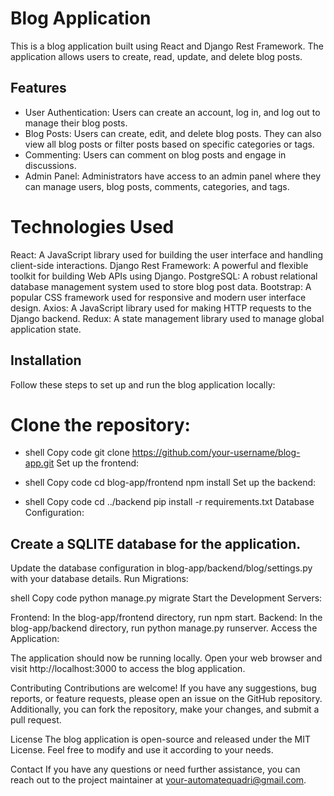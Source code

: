 # Blog Application
This is a blog application built using React and Django Rest Framework. The application allows users to create, read, update, and delete blog posts.

## Features
- User Authentication: Users can create an account, log in, and log out to manage their blog posts.
- Blog Posts: Users can create, edit, and delete blog posts. They can also view all blog posts or filter posts based on specific categories or tags.
- Commenting: Users can comment on blog posts and engage in discussions.
- Admin Panel: Administrators have access to an admin panel where they can manage users, blog posts, comments, categories, and tags.
# Technologies Used
React: A JavaScript library used for building the user interface and handling client-side interactions.
Django Rest Framework: A powerful and flexible toolkit for building Web APIs using Django.
PostgreSQL: A robust relational database management system used to store blog post data.
Bootstrap: A popular CSS framework used for responsive and modern user interface design.
Axios: A JavaScript library used for making HTTP requests to the Django backend.
Redux: A state management library used to manage global application state.
## Installation
Follow these steps to set up and run the blog application locally:

# Clone the repository:

- shell
Copy code
git clone https://github.com/your-username/blog-app.git
Set up the frontend:

- shell
Copy code
cd blog-app/frontend
npm install
Set up the backend:

- shell
Copy code
cd ../backend
pip install -r requirements.txt
Database Configuration:

## Create a SQLITE database for the application.
Update the database configuration in blog-app/backend/blog/settings.py with your database details.
Run Migrations:

shell
Copy code
python manage.py migrate
Start the Development Servers:

Frontend: In the blog-app/frontend directory, run npm start.
Backend: In the blog-app/backend directory, run python manage.py runserver.
Access the Application:

The application should now be running locally. Open your web browser and visit http://localhost:3000 to access the blog application.

Contributing
Contributions are welcome! If you have any suggestions, bug reports, or feature requests, please open an issue on the GitHub repository. Additionally, you can fork the repository, make your changes, and submit a pull request.

License
The blog application is open-source and released under the MIT License. Feel free to modify and use it according to your needs.

Contact
If you have any questions or need further assistance, you can reach out to the project maintainer at your-automatequadri@gmail.com.




